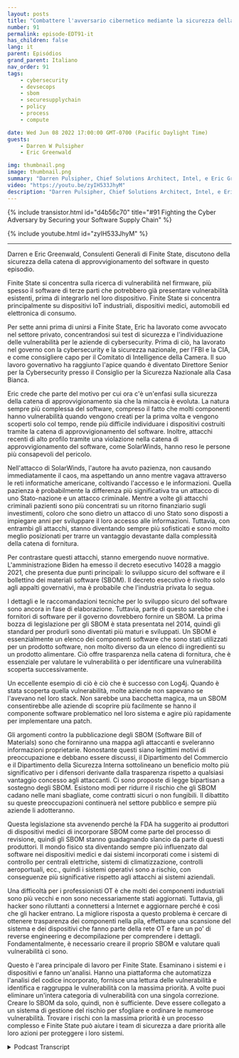 ```yaml
---
layout: posts
title: "Combattere l'avversario cibernetico mediante la sicurezza della catena di approvvigionamento del software"
number: 91
permalink: episode-EDT91-it
has_children: false
lang: it
parent: Episódios
grand_parent: Italiano
nav_order: 91
tags:
    - cybersecurity
    - devsecops
    - sbom
    - securesupplychain
    - policy
    - process
    - compute

date: Wed Jun 08 2022 17:00:00 GMT-0700 (Pacific Daylight Time)
guests:
    - Darren W Pulsipher
    - Eric Greenwald

img: thumbnail.png
image: thumbnail.png
summary: "Darren Pulsipher, Chief Solutions Architect, Intel, e Eric Greenwald, Consigliere Generale di Finite State, parlano di sicurezza della catena di approvvigionamento del software."
video: "https://youtu.be/zyIH533JhyM"
description: "Darren Pulsipher, Chief Solutions Architect, Intel, e Eric Greenwald, Consigliere Generale di Finite State, parlano di sicurezza della catena di approvvigionamento del software."
---
```


<div>
{% include transistor.html id="d4b56c70" title="#91 Fighting the Cyber Adversary by Securing your Software Supply Chain" %}

{% include youtube.html id="zyIH533JhyM" %}
</div>

---

Darren e Eric Greenwald, Consulenti Generali di Finite State, discutono della sicurezza della catena di approvvigionamento del software in questo episodio.

Finite State si concentra sulla ricerca di vulnerabilità nel firmware, più spesso il software di terze parti che potrebbero già presentare vulnerabilità esistenti, prima di integrarlo nel loro dispositivo. Finite State si concentra principalmente su dispositivi IoT industriali, dispositivi medici, automobili ed elettronica di consumo.

Per sette anni prima di unirsi a Finite State, Eric ha lavorato come avvocato nel settore privato, concentrandosi sui test di sicurezza e l'individuazione delle vulnerabilità per le aziende di cybersecurity. Prima di ciò, ha lavorato nel governo con la cybersecurity e la sicurezza nazionale, per l'FBI e la CIA, e come consigliere capo per il Comitato di Intelligence della Camera. Il suo lavoro governativo ha raggiunto l'apice quando è diventato Direttore Senior per la Cybersecurity presso il Consiglio per la Sicurezza Nazionale alla Casa Bianca.

Eric crede che parte del motivo per cui ora c'è un'enfasi sulla sicurezza della catena di approvvigionamento sia che la minaccia è evoluta. La natura sempre più complessa del software, compreso il fatto che molti componenti hanno vulnerabilità quando vengono creati per la prima volta e vengono scoperti solo col tempo, rende più difficile individuare i dispositivi costruiti tramite la catena di approvvigionamento del software. Inoltre, attacchi recenti di alto profilo tramite una violazione nella catena di approvvigionamento del software, come SolarWinds, hanno reso le persone più consapevoli del pericolo.

Nell'attacco di SolarWinds, l'autore ha avuto pazienza, non causando immediatamente il caos, ma aspettando un anno mentre vagava attraverso le reti informatiche americane, coltivando l'accesso e le informazioni. Quella pazienza è probabilmente la differenza più significativa tra un attacco di uno Stato-nazione e un attacco criminale. Mentre a volte gli attacchi criminali pazienti sono più concentrati su un ritorno finanziario sugli investimenti, coloro che sono dietro un attacco di uno Stato sono disposti a impiegare anni per sviluppare il loro accesso alle informazioni. Tuttavia, con entrambi gli attacchi, stanno diventando sempre più sofisticati e sono molto meglio posizionati per trarre un vantaggio devastante dalla complessità della catena di fornitura.

Per contrastare questi attacchi, stanno emergendo nuove normative. L'amministrazione Biden ha emesso il decreto esecutivo 14028 a maggio 2021, che presenta due punti principali: lo sviluppo sicuro del software e il bollettino dei materiali software (SBOM). Il decreto esecutivo è rivolto solo agli appalti governativi, ma è probabile che l'industria privata lo segua.

I dettagli e le raccomandazioni tecniche per lo sviluppo sicuro del software sono ancora in fase di elaborazione. Tuttavia, parte di questo sarebbe che i fornitori di software per il governo dovrebbero fornire un SBOM. La prima bozza di legislazione per gli SBOM è stata presentata nel 2014, quindi gli standard per produrli sono diventati più maturi e sviluppati. Un SBOM è essenzialmente un elenco dei componenti software che sono stati utilizzati per un prodotto software, non molto diverso da un elenco di ingredienti su un prodotto alimentare. Ciò offre trasparenza nella catena di fornitura, che è essenziale per valutare le vulnerabilità o per identificare una vulnerabilità scoperta successivamente.

Un eccellente esempio di ciò è ciò che è successo con Log4j. Quando è stata scoperta quella vulnerabilità, molte aziende non sapevano se l'avevano nel loro stack. Non sarebbe una bacchetta magica, ma un SBOM consentirebbe alle aziende di scoprire più facilmente se hanno il componente software problematico nel loro sistema e agire più rapidamente per implementare una patch.

Gli argomenti contro la pubblicazione degli SBOM (Software Bill of Materials) sono che forniranno una mappa agli attaccanti e sveleranno informazioni proprietarie. Nonostante questi siano legittimi motivi di preoccupazione e debbano essere discussi, il Dipartimento del Commercio e il Dipartimento della Sicurezza Interna sottolineano un beneficio molto più significativo per i difensori derivante dalla trasparenza rispetto a qualsiasi vantaggio concesso agli attaccanti. Ci sono proposte di legge bipartisan a sostegno degli SBOM. Esistono modi per ridurre il rischio che gli SBOM cadano nelle mani sbagliate, come contratti sicuri o non fungibili. Il dibattito su queste preoccupazioni continuerà nel settore pubblico e sempre più aziende li adotteranno.

Questa legislazione sta avvenendo perché la FDA ha suggerito ai produttori di dispositivi medici di incorporare SBOM come parte del processo di revisione, quindi gli SBOM stanno guadagnando slancio da parte di questi produttori. Il mondo fisico sta diventando sempre più influenzato dal software nei dispositivi medici e dai sistemi incorporati come i sistemi di controllo per centrali elettriche, sistemi di climatizzazione, controlli aeroportuali, ecc., quindi i sistemi operativi sono a rischio, con conseguenze più significative rispetto agli attacchi ai sistemi aziendali.

Una difficoltà per i professionisti OT è che molti dei componenti industriali sono più vecchi e non sono necessariamente stati aggiornati. Tuttavia, gli hacker sono riluttanti a connettersi a Internet e aggiornare perché è così che gli hacker entrano. La migliore risposta a questo problema è cercare di ottenere trasparenza dei componenti nella pila, effettuare una scansione del sistema e dei dispositivi che fanno parte della rete OT e fare un po' di reverse engineering e decompilazione per comprendere i dettagli. Fondamentalmente, è necessario creare il proprio SBOM e valutare quali vulnerabilità ci sono.

Questo è l'area principale di lavoro per Finite State. Esaminano i sistemi e i dispositivi e fanno un'analisi. Hanno una piattaforma che automatizza l'analisi del codice incorporato, fornisce una lettura delle vulnerabilità e identifica e raggruppa le vulnerabilità con la massima priorità. A volte puoi eliminare un'intera categoria di vulnerabilità con una singola correzione. Creare lo SBOM da solo, quindi, non è sufficiente. Deve essere collegato a un sistema di gestione del rischio per sfogliare e ordinare le numerose vulnerabilità. Trovare i rischi con la massima priorità è un processo complesso e Finite State può aiutare i team di sicurezza a dare priorità alle loro azioni per proteggere i loro sistemi.



<details>
<summary> Podcast Transcript </summary>

<p></p>

</details>

